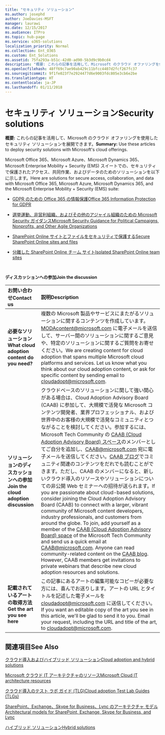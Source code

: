 ```yaml
---
title: "セキュリティ ソリューション"
ms.author: josephd
author: JoeDavies-MSFT
manager: laurawi
ms.date: 12/15/2017
ms.audience: ITPro
ms.topic: hub-page
ms.service: o365-solutions
localization_priority: Normal
ms.collection: Ent_O365
ms.custom: Ent_Solutions
ms.assetid: 75fa293a-b51c-42d0-ad90-5b3d9c9b0cd4
description: "概要: これらの記事を活用して、Microsoft のクラウド オファリングを使用したセキュリティ ソリューションを展開できます。"
ms.openlocfilehash: 48ff69c7ae90ab429c11bfcc4407d2fcf267fc37
ms.sourcegitcommit: 9f1fe023f7e2924477d6e9003fdc805e3cb6e2be
ms.translationtype: HT
ms.contentlocale: ja-JP
ms.lasthandoff: 01/11/2018
---
```

# <a name="security-solutions"></a><span data-ttu-id="197e5-103">セキュリティ ソリューション</span><span class="sxs-lookup"><span data-stu-id="197e5-103">Security solutions</span></span>

 <span data-ttu-id="197e5-104">**概要:** これらの記事を活用して、Microsoft のクラウド オファリングを使用したセキュリティ ソリューションを展開できます。</span><span class="sxs-lookup"><span data-stu-id="197e5-104">**Summary:** Use these articles to deploy security solutions with Microsoft's cloud offerings.</span></span>
  
<span data-ttu-id="197e5-105">Microsoft Office 365、Microsoft Azure、Microsoft Dynamics 365、Microsoft Enterprise Mobility + Security (EMS) スイートでの、セキュリティで保護されたアクセス、共同作業、およびデータのためのソリューションを以下に示します。</span><span class="sxs-lookup"><span data-stu-id="197e5-105">Here are solutions for secure access, collaboration, and data with Microsoft Office 365, Microsoft Azure, Microsoft Dynamics 365, and the Microsoft Enterprise Mobility + Security (EMS) suite:</span></span>

- [<span data-ttu-id="197e5-106">GDPR のための Office 365 の情報保護</span><span class="sxs-lookup"><span data-stu-id="197e5-106">Office 365 Information Protection for GDPR</span></span>](office-365-information-protection-for-gdpr.md)
  
- [<span data-ttu-id="197e5-107">選挙運動、非営利組織、およびその他のアジャイル組織のための Microsoft Security ガイダンス</span><span class="sxs-lookup"><span data-stu-id="197e5-107">Microsoft Security Guidance for Political Campaigns, Nonprofits, and Other Agile Organizations</span></span>](microsoft-security-guidance-for-political-campaigns-nonprofits-and-other-agile-o.md)
    
- [<span data-ttu-id="197e5-108">SharePoint Online サイトとファイルをセキュリティで保護する</span><span class="sxs-lookup"><span data-stu-id="197e5-108">Secure SharePoint Online sites and files</span></span>](secure-sharepoint-online-sites-and-files.md)
    
- [<span data-ttu-id="197e5-109">分離した SharePoint Online チーム サイト</span><span class="sxs-lookup"><span data-stu-id="197e5-109">Isolated SharePoint Online team sites</span></span>](isolated-sharepoint-online-team-sites.md)
<br/>
    
<span data-ttu-id="197e5-110">**ディスカッションへの参加**</span><span class="sxs-lookup"><span data-stu-id="197e5-110">**Join the discussion**</span></span>

|<span data-ttu-id="197e5-111">**お問い合わせ**</span><span class="sxs-lookup"><span data-stu-id="197e5-111">**Contact us**</span></span>|<span data-ttu-id="197e5-112">**説明**</span><span class="sxs-lookup"><span data-stu-id="197e5-112">**Description**</span></span>|
|:-----|:-----|
|<span data-ttu-id="197e5-113">**必要なソリューション**</span><span class="sxs-lookup"><span data-stu-id="197e5-113">**What cloud adoption content do you need?**</span></span> <br/> |<span data-ttu-id="197e5-p101">複数の Microsoft 製品やサービスにまたがるソリューションに関するコンテンツを作成しています。[MODAcontent@microsoft.com](mailto:cloudadopt@microsoft.com?Subject=[Cloud%20Adoption%20Content%20Feedback]:%20) に電子メールを送信して、サーバー間のソリューションに関するご意見や、特定のソリューションに関するご質問をお寄せください。</span><span class="sxs-lookup"><span data-stu-id="197e5-p101">We are creating content for cloud adoption that spans multiple Microsoft cloud platforms and services. Let us know what you think about our cloud adoption content, or ask for specific content by sending email to [cloudadopt@microsoft.com](mailto:cloudadopt@microsoft.com?Subject=[Cloud%20Adoption%20Content%20Feedback]:%20).  </span></span><br/> |
|<span data-ttu-id="197e5-116">**ソリューションのディスカッションへの参加**</span><span class="sxs-lookup"><span data-stu-id="197e5-116">**Join the cloud adoption discussion**</span></span> <br/> |<span data-ttu-id="197e5-p102">クラウドベースのソリューションに関して強い関心がある場合は、Cloud Adoption Advisory Board (CAAB) に参加して、大規模で活発な Microsoft コンテンツ開発者、業界プロフェッショナル、および世界中のお客様の大規模で活発なコミュニティとつながることを検討してください。参加するには、Microsoft Tech Community の [CAAB (Cloud Adoption Advisory Board) スペース](https://aka.ms/caab)のメンバーとしてご自分を追加し、[CAAB@microsoft.com](mailto:caab@microsoft.com?Subject=I%20just%20joined%20the%20Cloud%20Adoption%20Advisory%20Board!) 宛に電子メールを送信してください。[CAAB ブログ](https://blogs.technet.com/b/solutions_advisory_board/)でコミュニティ関連のコンテンツをだれでも読むことができます。ただし、CAAB のメンバーになると、新しいクラウド導入のリソースやソリューションについての非公開 Web セミナーへの招待が送られます。</span><span class="sxs-lookup"><span data-stu-id="197e5-p102">If you are passionate about cloud-based solutions, consider joining the Cloud Adoption Advisory Board (CAAB) to connect with a larger, vibrant community of Microsoft content developers, industry professionals, and customers from around the globe. To join, add yourself as a member of the [CAAB (Cloud Adoption Advisory Board) space](https://aka.ms/caab) of the Microsoft Tech Community and send us a quick email at [CAAB@microsoft.com](mailto:caab@microsoft.com?Subject=I%20just%20joined%20the%20Cloud%20Adoption%20Advisory%20Board!). Anyone can read community-related content on the [CAAB blog](https://blogs.technet.com/b/solutions_advisory_board/). However, CAAB members get invitations to private webinars that describe new cloud adoption resources and solutions.  </span></span><br/> |
|<span data-ttu-id="197e5-120">**記載されているアートの取得方法**</span><span class="sxs-lookup"><span data-stu-id="197e5-120">**Get the art you see here**</span></span> <br/> |<span data-ttu-id="197e5-p103">この記事にあるアートの編集可能なコピーが必要な方には、喜んでお送りします。アートの URL とタイトルを記述した電子メールを [cloudadopt@microsoft.com](mailto:cloudadopt@microsoft.com?subject=[Art%20Request]:%20) に送信してください。</span><span class="sxs-lookup"><span data-stu-id="197e5-p103">If you want an editable copy of the art you see in this article, we'll be glad to send it to you. Email your request, including the URL and title of the art, to [cloudadopt@microsoft.com](mailto:cloudadopt@microsoft.com?subject=[Art%20Request]:%20).  </span></span><br/> |
   
## <a name="see-also"></a><span data-ttu-id="197e5-123">関連項目</span><span class="sxs-lookup"><span data-stu-id="197e5-123">See Also</span></span>

[<span data-ttu-id="197e5-124">クラウド導入およびハイブリッド ソリューション</span><span class="sxs-lookup"><span data-stu-id="197e5-124">Cloud adoption and hybrid solutions</span></span>](cloud-adoption-and-hybrid-solutions.md)
  
[<span data-ttu-id="197e5-125">Microsoft クラウド IT アーキテクチャのリソース</span><span class="sxs-lookup"><span data-stu-id="197e5-125">Microsoft Cloud IT architecture resources</span></span>](microsoft-cloud-it-architecture-resources.md)
  
[<span data-ttu-id="197e5-126">クラウド導入のテスト ラボ ガイド (TLG)</span><span class="sxs-lookup"><span data-stu-id="197e5-126">Cloud adoption Test Lab Guides (TLGs)</span></span>](cloud-adoption-test-lab-guides-tlgs.md)
  
[<span data-ttu-id="197e5-127">SharePoint、Exchange、Skype for Business、Lync のアーキテクチャ モデル</span><span class="sxs-lookup"><span data-stu-id="197e5-127">Architectural models for SharePoint, Exchange, Skype for Business, and Lync</span></span>](architectural-models-for-sharepoint-exchange-skype-for-business-and-lync.md)
  
[<span data-ttu-id="197e5-128">ハイブリッド ソリューション</span><span class="sxs-lookup"><span data-stu-id="197e5-128">Hybrid solutions</span></span>](hybrid-solutions.md)


